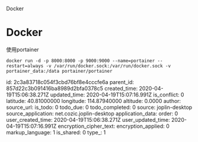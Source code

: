 Docker

# Docker

使用portainer
```
docker run -d -p 8000:8000 -p 9000:9000 --name=portainer --restart=always -v /var/run/docker.sock:/var/run/docker.sock -v portainer_data:/data portainer/portainer
```


id: 2c3a83718c054f3cbd76bf8e4cccfe6a
parent_id: 857d22c3b091416ba8989d2bfa0378c5
created_time: 2020-04-19T15:06:38.271Z
updated_time: 2020-04-19T15:07:16.991Z
is_conflict: 0
latitude: 40.81000000
longitude: 114.87940000
altitude: 0.0000
author: 
source_url: 
is_todo: 0
todo_due: 0
todo_completed: 0
source: joplin-desktop
source_application: net.cozic.joplin-desktop
application_data: 
order: 0
user_created_time: 2020-04-19T15:06:38.271Z
user_updated_time: 2020-04-19T15:07:16.991Z
encryption_cipher_text: 
encryption_applied: 0
markup_language: 1
is_shared: 0
type_: 1
